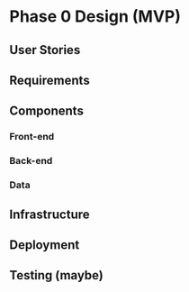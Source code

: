 # Phase 0 Design (MVP)
## User Stories
## Requirements
## Components
### Front-end
### Back-end
### Data
## Infrastructure
## Deployment
## Testing (maybe)